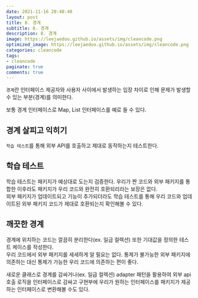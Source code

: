 ```yaml
---
date: 2021-11-16 20:40:40
layout: post
title: 8. 경계
subtitle: 8. 경계
description: 8. 경계
image: https://leejaedoo.github.io/assets/img/cleancode.png
optimized_image: https://leejaedoo.github.io/assets/img/cleancode.png
categories: cleancode
tags:
- cleancode
paginate: true
comments: true
---
```


`경계`란 인터페이스 제공자와 사용자 사이에서 발생하는 입장 차이로 인해 문제가 발생할 수 있는 부분(경계)를 의미한다.

보통 경계 인터페이스로 Map, List 인터페이스를 예로 들 수 있다.

## 경계 살피고 익히기

`학습 테스트`를 통해 외부 API를 호출하고 제대로 동작하는지 테스트한다.

## 학습 테스트

학습 테스트는 패키지가 예상대로 도는지 검증한다. 우리가 짠 코드와 외부 패키지를 통합한 이후라도 패키지가 우리 코드와 완전히 호환되리라는 보장은 없다.<br>
외부 패키지가 업데이트되고 기능이 추가되더라도 학습 테스트를 통해 우리 코드와 업데이트된 외부 패키지 코드가 제대로 호환되는지 확인해볼 수 있다.

## 깨끗한 경계

경계에 위치하는 코드는 깔끔히 분리한다(ex. 일급 컬렉션) 또한 기대값을 정의한 테스트 케이스를 작성한다.<br>
우리 코드에서 외부 패키지를 세세하게 알 필요는 없다. 통제가 불가능한 외부 패키지에 의존하는 대신 통제가 가능한 우리 코드에 의존하는 편이 좋다.

새로운 클래스로 경계를 감싸거나(ex. 일급 컬렉션) adapter 패턴을 활용하여 외부 api 호출 로직을 인터페이스로 감싸고 구현부에 우리가 원하는 인터페이스를 패키지가 제공하는 인터페이스로 변환해볼 수도 있다. 
